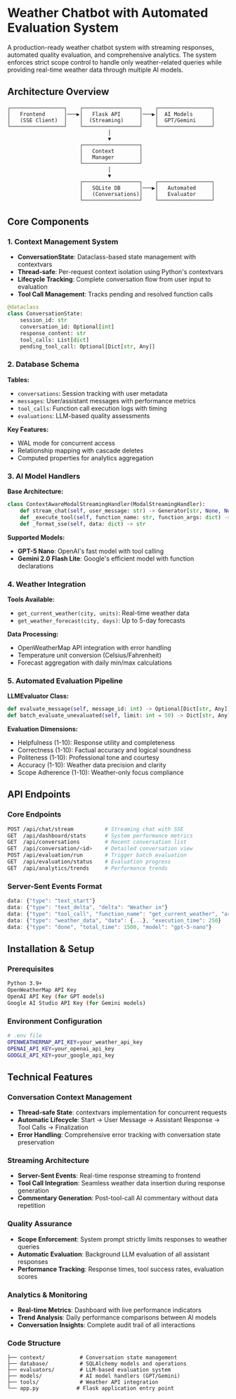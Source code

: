 # Weather Chatbot with Automated Evaluation System

A production-ready weather chatbot system with streaming responses, automated quality evaluation, and comprehensive analytics. The system enforces strict scope control to handle only weather-related queries while providing real-time weather data through multiple AI models.

## Architecture Overview

```
┌─────────────────┐    ┌──────────────────┐    ┌─────────────────┐
│   Frontend      │───▶│   Flask API      │───▶│  AI Models      │
│   (SSE Client)  │    │  (Streaming)     │    │  GPT/Gemini     │
└─────────────────┘    └──────────────────┘    └─────────────────┘
                                │
                                ▼
                       ┌──────────────────┐
                       │   Context        │
                       │   Manager        │
                       └──────────────────┘
                                │
                                ▼
                       ┌──────────────────┐    ┌─────────────────┐
                       │   SQLite DB      │───▶│   Automated     │
                       │   (Conversations)│    │   Evaluator     │
                       └──────────────────┘    └─────────────────┘
```

## Core Components

### 1. **Context Management System**
- **ConversationState**: Dataclass-based state management with contextvars
- **Thread-safe**: Per-request context isolation using Python's contextvars
- **Lifecycle Tracking**: Complete conversation flow from user input to evaluation
- **Tool Call Management**: Tracks pending and resolved function calls

```python
@dataclass
class ConversationState:
    session_id: str
    conversation_id: Optional[int]
    response_content: str
    tool_calls: List[dict]
    pending_tool_call: Optional[Dict[str, Any]]
```

### 2. **Database Schema**
**Tables:**
- `conversations`: Session tracking with user metadata
- `messages`: User/assistant messages with performance metrics
- `tool_calls`: Function call execution logs with timing
- `evaluations`: LLM-based quality assessments

**Key Features:**
- WAL mode for concurrent access
- Relationship mapping with cascade deletes
- Computed properties for analytics aggregation

### 3. **AI Model Handlers**
**Base Architecture:**
```python
class ContextAwareModalStreamingHandler(ModalStreamingHandler):
    def stream_chat(self, user_message: str) -> Generator[str, None, None]
    def _execute_tool(self, function_name: str, function_args: dict) -> dict
    def _format_sse(self, data: dict) -> str
```

**Supported Models:**
- **GPT-5 Nano**: OpenAI's fast model with tool calling
- **Gemini 2.0 Flash Lite**: Google's efficient model with function declarations

### 4. **Weather Integration**
**Tools Available:**
- `get_current_weather(city, units)`: Real-time weather data
- `get_weather_forecast(city, days)`: Up to 5-day forecasts

**Data Processing:**
- OpenWeatherMap API integration with error handling
- Temperature unit conversion (Celsius/Fahrenheit)
- Forecast aggregation with daily min/max calculations

### 5. **Automated Evaluation Pipeline**
**LLMEvaluator Class:**
```python
def evaluate_message(self, message_id: int) -> Optional[Dict[str, Any]]
def batch_evaluate_unevaluated(self, limit: int = 50) -> Dict[str, Any]
```

**Evaluation Dimensions:**
- Helpfulness (1-10): Response utility and completeness
- Correctness (1-10): Factual accuracy and logical soundness
- Politeness (1-10): Professional tone and courtesy
- Accuracy (1-10): Weather data precision and clarity
- Scope Adherence (1-10): Weather-only focus compliance

## API Endpoints

### Core Endpoints
```bash
POST /api/chat/stream          # Streaming chat with SSE
GET  /api/dashboard/stats      # System performance metrics
GET  /api/conversations        # Recent conversation list
GET  /api/conversation/<id>    # Detailed conversation view
POST /api/evaluation/run       # Trigger batch evaluation
GET  /api/evaluation/status    # Evaluation progress
GET  /api/analytics/trends     # Performance trends
```

### Server-Sent Events Format
```javascript
data: {"type": "text_start"}
data: {"type": "text_delta", "delta": "Weather in"}
data: {"type": "tool_call", "function_name": "get_current_weather", "arguments": {...}}
data: {"type": "weather_data", "data": {...}, "execution_time": 250}
data: {"type": "done", "total_time": 1500, "model": "gpt-5-nano"}
```

## Installation & Setup

### Prerequisites
```bash
Python 3.9+
OpenWeatherMap API Key
OpenAI API Key (for GPT models)
Google AI Studio API Key (for Gemini models)
```

### Environment Configuration
```bash
# .env file
OPENWEATHERMAP_API_KEY=your_weather_api_key
OPENAI_API_KEY=your_openai_api_key
GOOGLE_API_KEY=your_google_api_key
```

## Technical Features

### Conversation Context Management
- **Thread-safe State**: contextvars implementation for concurrent requests
- **Automatic Lifecycle**: Start → User Message → Assistant Response → Tool Calls → Finalization
- **Error Handling**: Comprehensive error tracking with conversation state preservation

### Streaming Architecture
- **Server-Sent Events**: Real-time response streaming to frontend
- **Tool Call Integration**: Seamless weather data insertion during response generation
- **Commentary Generation**: Post-tool-call AI commentary without data repetition

### Quality Assurance
- **Scope Enforcement**: System prompt strictly limits responses to weather queries
- **Automatic Evaluation**: Background LLM evaluation of all assistant responses
- **Performance Tracking**: Response times, tool success rates, evaluation scores

### Analytics & Monitoring
- **Real-time Metrics**: Dashboard with live performance indicators
- **Trend Analysis**: Daily performance comparisons between AI models
- **Conversation Insights**: Complete audit trail of all interactions


### Code Structure
```
├── context/           # Conversation state management
├── database/          # SQLAlchemy models and operations
├── evaluators/        # LLM-based evaluation system
├── models/            # AI model handlers (GPT/Gemini)
├── tools/             # Weather API integration
└── app.py            # Flask application entry point
```